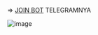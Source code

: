 => <a href="https://t.me/seed_coin_bot/app?startapp=6448018213">JOIN BOT</a> TELEGRAMNYA

![image](https://github.com/febriyansastraherwandi/bot_seed/assets/26627205/f72706bf-4d0e-44fb-a3fd-715374e8e5c6)
